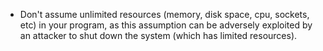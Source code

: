 - Don't assume unlimited resources (memory, disk space, cpu, sockets, etc) in your program, as this assumption can be adversely exploited by an attacker to shut down the system (which has limited resources).
